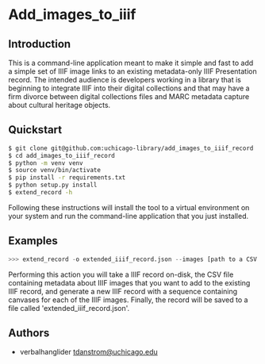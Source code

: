 # Add_images_to_iiif

## Introduction

This is a command-line application meant to make it simple and fast to add a simple set of IIIF image links to an existing metadata-only IIIF Presentation record. The intended audience is developers working in a library that is beginning to integrate IIIF into their digital collections and that may have a firm divorce between digital collections files and MARC metadata capture about cultural heritage objects.

## Quickstart

```bash
$ git clone git@github.com:uchicago-library/add_images_to_iiif_record
$ cd add_images_to_iiif_record
$ python -m venv venv
$ source venv/bin/activate
$ pip install -r requirements.txt
$ python setup.py install
$ extend_record -h
```

Following these instructions will install the tool to a virtual environment on your system and run the command-line application that you just installed.

## Examples

```python
>>> extend_record -o extended_iiif_record.json --images [path to a CSV file containing the IIIF imges to add] [path to a IIIF record]
```

Performing this action you will take a IIIF record on-disk, the CSV file containing metadata about IIIF images that you want to add to the existing IIIF record, and generate a new IIIF record with a sequence containing canvases for each of the IIIF images. Finally, the record will be saved to a file called 'extended_iiif_record.json'.

## Authors

- verbalhanglider <tdanstrom@uchicago.edu>